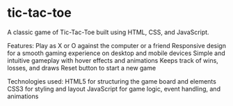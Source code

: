 # tic-tac-toe
A classic game of Tic-Tac-Toe built using HTML, CSS, and JavaScript.

Features:
Play as X or O against the computer or a friend
Responsive design for a smooth gaming experience on desktop and mobile devices
Simple and intuitive gameplay with hover effects and animations
Keeps track of wins, losses, and draws
Reset button to start a new game


Technologies used:
HTML5 for structuring the game board and elements
CSS3 for styling and layout
JavaScript for game logic, event handling, and animations
